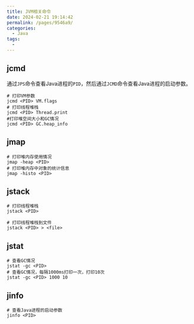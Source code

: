 ```yaml
---
title: JVM相关命令
date: 2024-02-21 19:14:42
permalink: /pages/9546a9/
categories:
  - Java
tags:
  - 
---
```


## jcmd

通过`JPS`命令查看Java进程的`PID`，然后通过`JCMD`命令查看Java进程的启动参数。

```shell
# 打印VM参数
jcmd <PID> VM.flags
# 打印线程堆栈
jcmd <PID> Thread.print
#打印堆空间大小和GC情况
jcmd <PID> GC.heap_info
```

## jmap

```shell
# 打印堆内存使用情况
jmap -heap <PID>
# 打印堆内存中对象的统计信息
jmap -histo <PID>
```

## jstack

```shell
# 打印线程堆栈
jstack <PID>

# 打印线程堆栈到文件
jstack <PID> > <file>

```

## jstat
  
```shell
# 查看GC情况
jstat -gc <PID>
# 查看GC情况，每隔1000ms打印一次，打印10次
jstat -gc <PID> 1000 10
```

## jinfo

```shell
# 查看Java进程的启动参数
jinfo <PID>

```